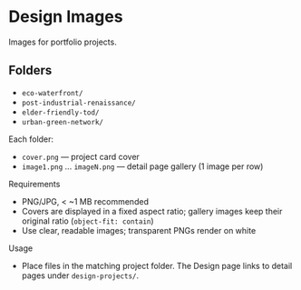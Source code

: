 # Design Images

Images for portfolio projects.

## Folders
- `eco-waterfront/`
- `post-industrial-renaissance/`
- `elder-friendly-tod/`
- `urban-green-network/`

Each folder:
- `cover.png` — project card cover
- `image1.png` ... `imageN.png` — detail page gallery (1 image per row)

Requirements
- PNG/JPG, < ~1 MB recommended
- Covers are displayed in a fixed aspect ratio; gallery images keep their original ratio (`object-fit: contain`)
- Use clear, readable images; transparent PNGs render on white

Usage
- Place files in the matching project folder. The Design page links to detail pages under `design-projects/`.
